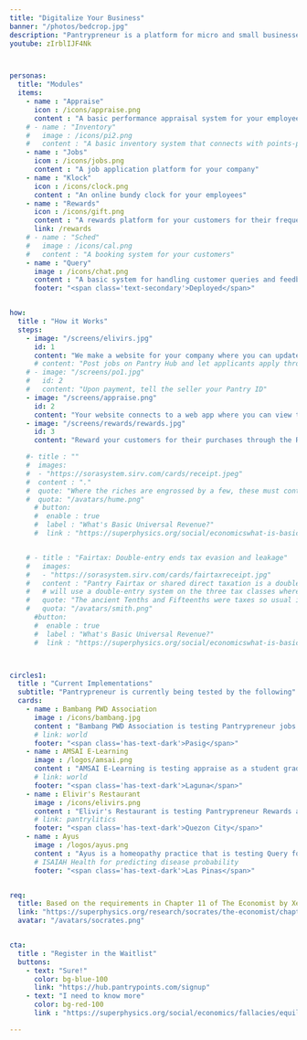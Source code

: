 ```yaml
---
title: "Digitalize Your Business"
banner: "/photos/bedcrop.jpg"
description: "Pantrypreneur is a platform for micro and small businesses for digitalizing common business tasks"
youtube: zIrblIJF4Nk



personas:
  title: "Modules"
  items:
    - name : "Appraise"
      icon : /icons/appraise.png
      content : "A basic performance appraisal system for your employees"
    # - name : "Inventory"
    #   image : /icons/pi2.png
    #   content : "A basic inventory system that connects with points-payments"
    - name : "Jobs"
      icom : /icons/jobs.png
      content : "A job application platform for your company"
    - name : "Klock"
      icon : /icons/clock.png
      content : "An online bundy clock for your employees"
    - name : "Rewards"
      icon : /icons/gift.png
      content : "A rewards platform for your customers for their frequent purchases"
      link: /rewards
    # - name : "Sched"
    #   image : /icons/cal.png
    #   content : "A booking system for your customers"
    - name : "Query"
      image : /icons/chat.png
      content : "A basic system for handling customer queries and feedback"
      footer: "<span class='text-secondary'>Deployed</span>"


how:
  title : "How it Works"
  steps:
    - image: "/screens/elivirs.jpg"
      id: 1
      content: "We make a website for your company where you can update the details by yourself via Github. The website allows customers to enter their queries"  
      # content: "Post jobs on Pantry Hub and let applicants apply through your Pantrypreneur Job Module"  
    # - image: "/screens/po1.jpg"
    #   id: 2
    #   content: "Upon payment, tell the seller your Pantry ID"  
    - image: "/screens/appraise.png"
      id: 2
      content: "Your website connects to a web app where you can view the customer queries or orders. The web app allows you to record staff attendance using a Klock Module, as well as to appraise them through an Appraise Module"
    - image: "/screens/rewards/rewards.jpg"
      id: 3
      content: "Reward your customers for their purchases through the Rewards Module"

    #- title : ""
    #  images:
    #  - "https://sorasystem.sirv.com/cards/receipt.jpeg"
    #  content : "."
    #  quote: "Where the riches are engrossed by a few, these must contribute very largely to the supplying of the public necessities. But when the riches are dispersed among multitudes, the burden feels light on every shoulder.<br> <cite>- David Hume</cite>"
    #  quota: "/avatars/hume.png"         
      # button:
      #  enable : true
      #  label : "What's Basic Universal Revenue?"
      #  link : "https://superphysics.org/social/economicswhat-is-basic-universal-revenue/"


    # - title : "Fairtax: Double-entry ends tax evasion and leakage"
    #   images:
    #   - "https://sorasystem.sirv.com/cards/fairtaxreceipt.jpg"
    #   content : "Pantry Fairtax or shared direct taxation is a double entry tax system where each tax is split between the buyer and the seller. The seller's payments for each transaction must match the buyers"
    #   # will use a double-entry system on the three tax classes where the interest of the buyers, renters, and employees checks the interest of the sellers, landlords, and employers, and the public interest of the government checks the combined interest of the two parties, who then check the government through elections. The simplicity of the system empowers everyone to check each other!
    #   quote: "The ancient Tenths and Fifteenths were taxes so usual in England. They were taxes of the same kind as the taille.<br> <cite>- Adam Smith</cite>"
    #   quota: "/avatars/smith.png"         
      #button:
      #  enable : true
      #  label : "What's Basic Universal Revenue?"
      #  link : "https://superphysics.org/social/economicswhat-is-basic-universal-revenue/" 



circles1:
  title : "Current Implementations"
  subtitle: "Pantrypreneur is currently being tested by the following"
  cards:
    - name : Bambang PWD Association
      image : /icons/bambang.jpg
      content : "Bambang PWD Association is testing Pantrypreneur jobs to get jobs for disabled people"
      # link: world
      footer: "<span class='has-text-dark'>Pasig</span>"
    - name : AMSAI E-Learning
      image : /logos/amsai.png
      content : "AMSAI E-Learning is testing appraise as a student grading system"
      # link: world
      footer: "<span class='has-text-dark'>Laguna</span>"
    - name : Elivir's Restaurant
      image : /icons/elivirs.png
      content : "Elivir's Restaurant is testing Pantrypreneur Rewards as a Loyalty system"
      # link: pantrylitics
      footer: "<span class='has-text-dark'>Quezon City</span>"      
    - name : Ayus
      image : /logos/ayus.png
      content : "Ayus is a homeopathy practice that is testing Query for customer queries"
      # ISAIAH Health for predicting disease probability
      footer: "<span class='has-text-dark'>Las Pinas</span>"


req:
  title: Based on the requirements in Chapter 11 of The Economist by Xenophon
  link: "https://superphysics.org/research/socrates/the-economist/chapter-11"
  avatar: "/avatars/socrates.png"


cta:
  title : "Register in the Waitlist"
  buttons:
    - text: "Sure!"
      color: bg-blue-100
      link: "https://hub.pantrypoints.com/signup"
    - text: "I need to know more"
      color: bg-red-100    
      link : "https://superphysics.org/social/economics/fallacies/equilibrium-fallacy"

---
```

